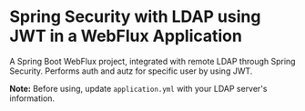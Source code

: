# Spring Security with LDAP using JWT in a WebFlux Application

A Spring Boot WebFlux project, integrated with remote LDAP through Spring Security. 
Performs auth and autz for specific user by using JWT.
 
**Note:** Before using, update `application.yml` with your LDAP server's information.